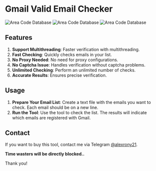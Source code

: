 # Gmail Valid Email Checker

![Area Code Database](https://raw.githubusercontent.com/alexrony21/Gmail-Valid-Email-Checker/main/Gmail_Valid_Email_Checker.png)
![Area Code Database](https://raw.githubusercontent.com/alexrony21/Gmail-Valid-Email-Checker/main/Live_Proof.png)
![Area Code Database](https://raw.githubusercontent.com/alexrony21/Gmail-Valid-Email-Checker/main/Dead_Proof.png)

## Features

1. **Support Multithreading**: Faster verification with multithreading.
2. **Fast Checking**: Quickly checks emails in your list.
3. **No Proxy Needed**: No need for proxy configurations.
4. **No Captcha Issue**: Handles verification without captcha problems.
5. **Unlimited Checking**: Perform an unlimited number of checks.
6. **Accurate Results**: Ensures precise verification.

## Usage

1. **Prepare Your Email List**: Create a text file with the emails you want to check. Each email should be on a new line.
2. **Run the Tool**: Use the tool to check the list. The results will indicate which emails are registered with Gmail.

## Contact

If you want to buy this tool, contact me via Telegram [@alexrony21](https://t.me/alexrony21). 

**Time wasters will be directly blocked..**

Thank you!

